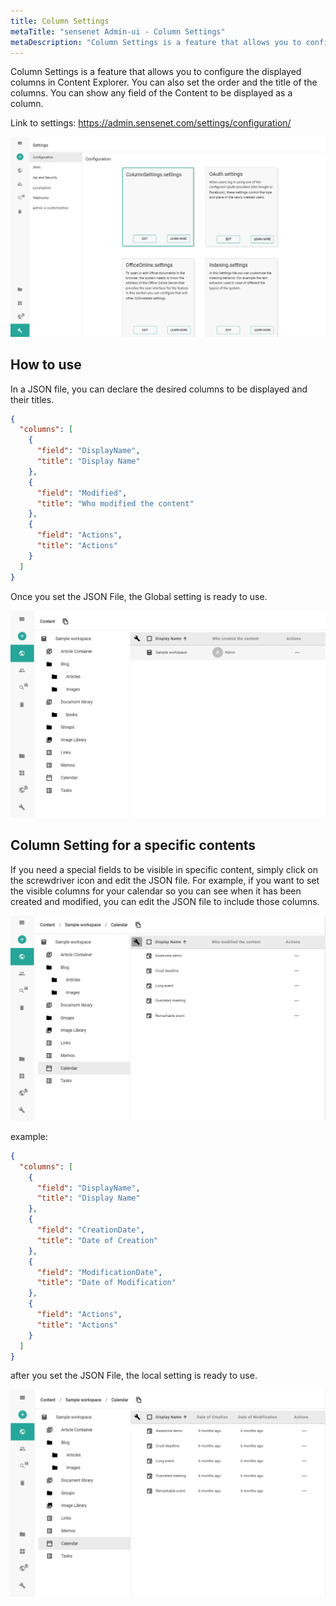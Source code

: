 ```yaml
---
title: Column Settings
metaTitle: "sensenet Admin-ui - Column Settings"
metaDescription: "Column Settings is a feature that allows you to configure the displayed columns in Content Explorers"
---
```


Column Settings is a feature that allows you to configure the displayed columns in Content Explorer. You can also set the order and the title of the columns. You can show any field of the Content to be displayed as a column.

Link to settings: https://admin.sensenet.com/settings/configuration/

![Setup Global Column Settings](../img/global_column_settings.png "Setup the Global Settings on the admin surface")

## How to use

In a JSON file, you can declare the desired columns to be displayed and their titles.

```json
{
  "columns": [
    {
      "field": "DisplayName",
      "title": "Display Name"
    },
    {
      "field": "Modified",
      "title": "Who modified the content"
    },
    {
      "field": "Actions",
      "title": "Actions"
    }
  ]
}
```

Once you set the JSON File, the Global setting is ready to use.

![Global Setting Result](../img/global_column_settings_preview.png "The result of the Global Settings in the Content Explorer")

## Column Setting for a specific contents

If you need a special fields to be visible in specific content, simply click on the screwdriver icon and edit the JSON file. For example, if you want to set the visible columns for your calendar so you can see when it has been created and modified, you can edit the JSON file to include those columns.

![Setup Local Column Settings](../img/local_column_settings_button.png "Open the JSON editor for local Column Settings")

example:

```json
{
  "columns": [
    {
      "field": "DisplayName",
      "title": "Display Name"
    },
    {
      "field": "CreationDate",
      "title": "Date of Creation"
    },
    {
      "field": "ModificationDate",
      "title": "Date of Modification"
    },
    {
      "field": "Actions",
      "title": "Actions"
    }
  ]
}
```

after you set the JSON File, the local setting is ready to use.

![Result of Local Settings](../img/local_column_settings.png "Result of Local Settings")
